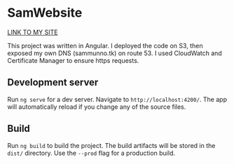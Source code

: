 # SamWebsite

<a href="sammunno.tk">LINK TO MY SITE</a>

This project was written in Angular. I deployed the code on S3, then exposed my own DNS (sammunno.tk) on route 53. I used CloudWatch and Certificate Manager to ensure https requests. 

## Development server

Run `ng serve` for a dev server. Navigate to `http://localhost:4200/`. The app will automatically reload if you change any of the source files.

## Build

Run `ng build` to build the project. The build artifacts will be stored in the `dist/` directory. Use the `--prod` flag for a production build.

